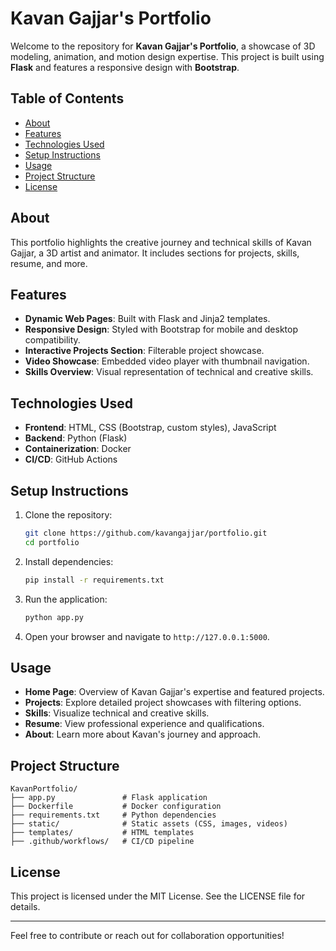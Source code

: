 # Kavan Gajjar's Portfolio

Welcome to the repository for **Kavan Gajjar's Portfolio**, a showcase of 3D modeling, animation, and motion design expertise. This project is built using **Flask** and features a responsive design with **Bootstrap**.

<!-- ![Portfolio Screenshot](generated-icon.png) -->

## Table of Contents

- [About](#about)
- [Features](#features)
- [Technologies Used](#technologies-used)
- [Setup Instructions](#setup-instructions)
- [Usage](#usage)
- [Project Structure](#project-structure)
- [License](#license)

## About

This portfolio highlights the creative journey and technical skills of Kavan Gajjar, a 3D artist and animator. It includes sections for projects, skills, resume, and more.

## Features

- **Dynamic Web Pages**: Built with Flask and Jinja2 templates.
- **Responsive Design**: Styled with Bootstrap for mobile and desktop compatibility.
- **Interactive Projects Section**: Filterable project showcase.
- **Video Showcase**: Embedded video player with thumbnail navigation.
- **Skills Overview**: Visual representation of technical and creative skills.

## Technologies Used

- **Frontend**: HTML, CSS (Bootstrap, custom styles), JavaScript
- **Backend**: Python (Flask)
- **Containerization**: Docker
- **CI/CD**: GitHub Actions

## Setup Instructions

1. Clone the repository:
   ```bash
   git clone https://github.com/kavangajjar/portfolio.git
   cd portfolio
   ```

2. Install dependencies:
   ```bash
   pip install -r requirements.txt
   ```

3. Run the application:
   ```bash
   python app.py
   ```

4. Open your browser and navigate to `http://127.0.0.1:5000`.

## Usage

- **Home Page**: Overview of Kavan Gajjar's expertise and featured projects.
- **Projects**: Explore detailed project showcases with filtering options.
- **Skills**: Visualize technical and creative skills.
- **Resume**: View professional experience and qualifications.
- **About**: Learn more about Kavan's journey and approach.

## Project Structure

```
KavanPortfolio/
├── app.py               # Flask application
├── Dockerfile           # Docker configuration
├── requirements.txt     # Python dependencies
├── static/              # Static assets (CSS, images, videos)
├── templates/           # HTML templates
├── .github/workflows/   # CI/CD pipeline
```

## License

This project is licensed under the MIT License. See the LICENSE file for details.

---

Feel free to contribute or reach out for collaboration opportunities!